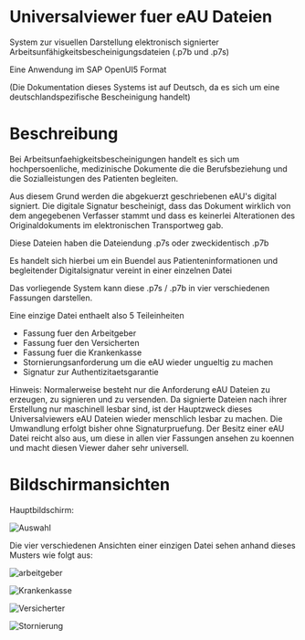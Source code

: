 # Universalviewer fuer eAU Dateien

System zur visuellen Darstellung elektronisch signierter Arbeitsunfähigkeitsbescheinigungsdateien (.p7b und .p7s)

Eine Anwendung im SAP OpenUI5 Format

(Die Dokumentation dieses Systems ist auf Deutsch, da es sich um eine deutschlandspezifische Bescheinigung handelt)

# Beschreibung

Bei Arbeitsunfaehigkeitsbescheinigungen handelt es sich um hochpersoenliche, medizinische Dokumente die die Berufsbeziehung und die Sozialleistungen des Patienten begleiten.

Aus diesem Grund werden die abgekuerzt geschriebenen eAU's digital signiert. Die digitale Signatur bescheinigt, dass das Dokument wirklich von dem angegebenen Verfasser stammt und dass es keinerlei Alterationen des Originaldokuments im elektronischen Transportweg gab.

Diese Dateien haben die Dateiendung .p7s oder zweckidentisch .p7b

Es handelt sich hierbei um ein Buendel aus Patienteninformationen und begleitender Digitalsignatur vereint in einer einzelnen Datei

Das vorliegende System kann diese .p7s / .p7b in vier verschiedenen Fassungen darstellen.

Eine einzige Datei enthaelt also 5 Teileinheiten

* Fassung fuer den Arbeitgeber
* Fassung fuer den Versicherten
* Fassung fuer die Krankenkasse
* Stornierungsanforderung um die eAU wieder ungueltig zu machen
* Signatur zur Authentizitaetsgarantie

Hinweis: Normalerweise besteht nur die Anforderung eAU Dateien zu erzeugen, zu signieren und zu versenden. Da signierte Dateien nach ihrer Erstellung nur maschinell lesbar sind, ist der Hauptzweck dieses Universalviewers eAU Dateien wieder menschlich lesbar zu machen. Die Umwandlung erfolgt bisher ohne Signaturpruefung. Der Besitz einer eAU Datei reicht also aus, um diese in allen vier Fassungen ansehen zu koennen und macht diesen Viewer daher sehr universell.

# Bildschirmansichten

Hauptbildschirm:

![Auswahl](https://user-images.githubusercontent.com/34131550/214343713-5ea7483c-a970-472b-9bf4-71dd25f881cc.png)

Die vier verschiedenen Ansichten einer einzigen Datei sehen anhand dieses Musters wie folgt aus:

![arbeitgeber](https://user-images.githubusercontent.com/34131550/214343793-029c1a1f-6209-4e96-a3ec-97ae7721f769.png)

![Krankenkasse](https://user-images.githubusercontent.com/34131550/214343833-0f13d1a5-1253-490e-b5f6-49ca56278ed7.png)

![Versicherter](https://user-images.githubusercontent.com/34131550/214343878-a881f463-2b58-47ba-94a0-7f017ab3f28b.png)

![Stornierung](https://user-images.githubusercontent.com/34131550/214343908-aae2ac70-8e13-4e14-9132-74257387f3d3.png)
